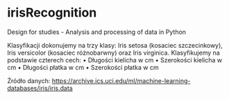# irisRecognition
Design for studies - Analysis and processing of data in Python

Klasyfikacji dokonujemy na trzy klasy: Iris setosa (kosaciec szczecinkowy), Iris versicolor (kosaciec różnobarwny) oraz Iris virginica.
Klasyfikujemy na podstawie czterech cech:
•	Długości kielicha w cm
•	Szerokości kielicha w cm
•	Długości płatka w cm
•	Szerokości płatka w cm

Źródło danych: https://archive.ics.uci.edu/ml/machine-learning-databases/iris/iris.data